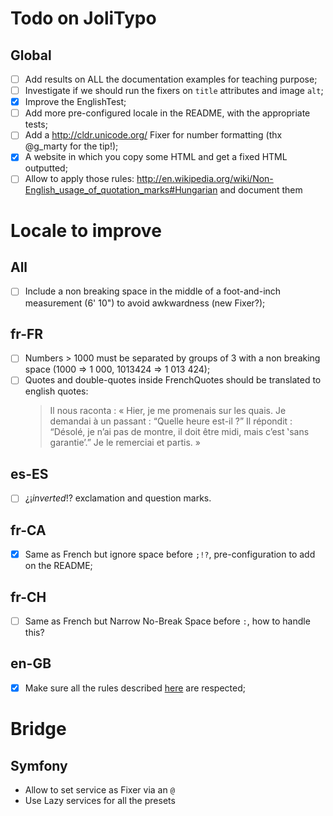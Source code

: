Todo on JoliTypo
===============

Global
------

- [ ] Add results on ALL the documentation examples for teaching purpose;
- [ ] Investigate if we should run the fixers on `title` attributes and image `alt`;
- [x] Improve the EnglishTest;
- [ ] Add more pre-configured locale in the README, with the appropriate tests;
- [ ] Add a http://cldr.unicode.org/ Fixer for number formatting (thx @g_marty for the tip!);
- [x] A website in which you copy some HTML and get a fixed HTML outputted;
- [ ] Allow to apply those rules: http://en.wikipedia.org/wiki/Non-English_usage_of_quotation_marks#Hungarian and document them

Locale to improve
=================

All
---

- [ ] Include a non breaking space in the middle of a foot-and-inch measurement (6' 10") to avoid awkwardness (new Fixer?);

fr-FR
-----

- [ ] Numbers > 1000 must be separated by groups of 3 with a non breaking space (1000 => 1 000, 1013424 => 1 013 424);
- [ ] Quotes and double-quotes inside FrenchQuotes should be translated to english quotes:
    > Il nous raconta : « Hier, je me promenais sur les quais. Je demandai à un passant : “Quelle heure est-il ?”
    > Il répondit : “Désolé, je n’ai pas de montre, il doit être midi, mais c’est ‛sans garantie’.” Je le remerciai et partis. »

es-ES
-----

- [ ] ¿¡_inverted_!? exclamation and question marks.

fr-CA
-----

- [x] Same as French but ignore space before `;!?`, pre-configuration to add on the README;

fr-CH
-----

- [ ] Same as French but Narrow No-Break Space before `:`, how to handle this?

en-GB
-----

- [x] Make sure all the rules described [here](http://practicaltypography.com/summary-of-key-rules.html) are respected;

Bridge
======

Symfony
-------

- Allow to set service as Fixer via an `@`
- Use Lazy services for all the presets
